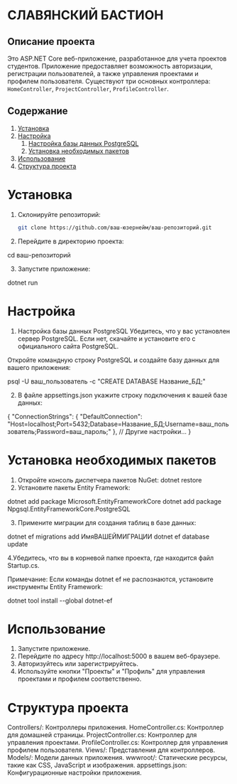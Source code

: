 # СЛАВЯНСКИЙ БАСТИОН

## Описание проекта

Это ASP.NET Core веб-приложение, разработанное для учета проектов студентов. Приложение предоставляет возможность авторизации, регистрации пользователей, а также управления проектами и профилем пользователя. Существуют три основных контроллера: `HomeController`, `ProjectController`, `ProfileController`.

## Содержание

1. [Установка](#установка)
2. [Настройка](#настройка)
   1. [Настройка базы данных PostgreSQL](#настройка-базы-данных-postgresql)
   2. [Установка необходимых пакетов](#установка-необходимых-пакетов)
3. [Использование](#использование)
4. [Структура проекта](#структура-проекта)


# Установка

1. Склонируйте репозиторий:

   ```bash
   git clone https://github.com/ваш-юзернейм/ваш-репозиторий.git
2. Перейдите в директорию проекта:

cd ваш-репозиторий

3. Запустите приложение:
   
dotnet run

# Настройка
1. Настройка базы данных PostgreSQL
Убедитесь, что у вас установлен сервер PostgreSQL. Если нет, скачайте и установите его с официального сайта PostgreSQL.

Откройте командную строку PostgreSQL и создайте базу данных для вашего приложения:

psql -U ваш_пользователь -c "CREATE DATABASE Название_БД;"

2. В файле appsettings.json укажите строку подключения к вашей базе данных:

{
  "ConnectionStrings": {
    "DefaultConnection": "Host=localhost;Port=5432;Database=Название_БД;Username=ваш_пользователь;Password=ваш_пароль;"
  },
  // Другие настройки...
}

# Установка необходимых пакетов

1. Откройте консоль диспетчера пакетов NuGet:
   dotnet restore
2. Установите пакеты Entity Framework:

dotnet add package Microsoft.EntityFrameworkCore
dotnet add package Npgsql.EntityFrameworkCore.PostgreSQL

3. Примените миграции для создания таблиц в базе данных:

dotnet ef migrations add ИмяВАШЕЙМИГРАЦИИ
dotnet ef database update

4.Убедитесь, что вы в корневой папке проекта, где находится файл Startup.cs.

Примечание: Если команды dotnet ef не распознаются, установите инструменты Entity Framework:

dotnet tool install --global dotnet-ef

# Использование

1. Запустите приложение.
2. Перейдите по адресу http://localhost:5000 в вашем веб-браузере.
3. Авторизуйтесь или зарегистрируйтесь.
4. Используйте кнопки "Проекты" и "Профиль" для управления проектами и профилем соответственно.

# Структура проекта

Controllers/: Контроллеры приложения.
HomeController.cs: Контроллер для домашней страницы.
ProjectController.cs: Контроллер для управления проектами.
ProfileController.cs: Контроллер для управления профилем пользователя.
Views/: Представления для контроллеров.
Models/: Модели данных приложения.
wwwroot/: Статические ресурсы, такие как CSS, JavaScript и изображения.
appsettings.json: Конфигурационные настройки приложения.



